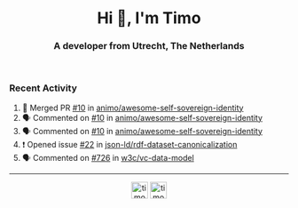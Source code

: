 <h1 align="center">Hi 👋, I'm Timo</h1>
<h3 align="center">A developer from Utrecht, The Netherlands</h3>
<br/>
<!-- https://github.com/rahuldkjain/github-profile-readme-generator --!>

<!--  <p align="left"><img src="https://github-readme-stats.vercel.app/api?username=timoglastra&show_icons=true&count_private=true&" alt="timoglastra" /></p> --!>

<!--
Github language stats
<p align="left"><img src="https://github-readme-stats.vercel.app/api/top-langs/?username=timoglastra&layout=compact" alt="timoglastra" /><p>
-->

<!-- Codestats language stats -->
<!-- <p align="left"><img src="https://codestats-readme.vercel.app/api/top-langs/?username=timoglastra&layout=compact&language_count=12" alt="timoglastra" /><p>    --!>
  
<h3>Recent Activity</h3>

<!--START_SECTION:activity-->
1. 🎉 Merged PR [#10](https://github.com/animo/awesome-self-sovereign-identity/pull/10) in [animo/awesome-self-sovereign-identity](https://github.com/animo/awesome-self-sovereign-identity)
2. 🗣 Commented on [#10](https://github.com/animo/awesome-self-sovereign-identity/issues/10) in [animo/awesome-self-sovereign-identity](https://github.com/animo/awesome-self-sovereign-identity)
3. 🗣 Commented on [#10](https://github.com/animo/awesome-self-sovereign-identity/issues/10) in [animo/awesome-self-sovereign-identity](https://github.com/animo/awesome-self-sovereign-identity)
4. ❗️ Opened issue [#22](https://github.com/json-ld/rdf-dataset-canonicalization/issues/22) in [json-ld/rdf-dataset-canonicalization](https://github.com/json-ld/rdf-dataset-canonicalization)
5. 🗣 Commented on [#726](https://github.com/w3c/vc-data-model/issues/726) in [w3c/vc-data-model](https://github.com/w3c/vc-data-model)
<!--END_SECTION:activity-->

---

<p align="center">
<a href="https://twitter.com/timoglastra" target="blank"><img align="center" src="https://cdn.jsdelivr.net/npm/simple-icons@3.0.1/icons/twitter.svg" alt="timoglastra" height="30" width="30" /></a>
<a href="https://linkedin.com/in/timoglastra" target="blank"><img align="center" src="https://cdn.jsdelivr.net/npm/simple-icons@3.0.1/icons/linkedin.svg" alt="timoglastra" height="30" width="30" /></a>
</p>



